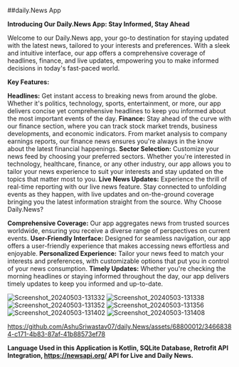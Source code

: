##daily.News App

**Introducing Our Daily.News App: Stay Informed, Stay Ahead**

Welcome to our Daily.News app, your go-to destination for staying updated with the latest news, tailored to your interests and preferences. With a sleek and intuitive interface, our app offers a comprehensive coverage of headlines, finance, and live updates, empowering you to make informed decisions in today's fast-paced world.

**Key Features:**

**Headlines:** Get instant access to breaking news from around the globe. Whether it's politics, technology, sports, entertainment, or more, our app delivers concise yet comprehensive headlines to keep you informed about the most important events of the day.
**Finance:** Stay ahead of the curve with our finance section, where you can track stock market trends, business developments, and economic indicators. From market analysis to company earnings reports, our finance news ensures you're always in the know about the latest financial happenings.
**Sector Selection:** Customize your news feed by choosing your preferred sectors. Whether you're interested in technology, healthcare, finance, or any other industry, our app allows you to tailor your news experience to suit your interests and stay updated on the topics that matter most to you.
**Live News Updates:** Experience the thrill of real-time reporting with our live news feature. Stay connected to unfolding events as they happen, with live updates and on-the-ground coverage bringing you the latest information straight from the source.
Why Choose Daily.News?

**Comprehensive Coverage:** Our app aggregates news from trusted sources worldwide, ensuring you receive a diverse range of perspectives on current events.
**User-Friendly Interface:** Designed for seamless navigation, our app offers a user-friendly experience that makes accessing news effortless and enjoyable.
**Personalized Experience:** Tailor your news feed to match your interests and preferences, with customizable options that put you in control of your news consumption.
**Timely Updates:** Whether you're checking the morning headlines or staying informed throughout the day, our app delivers timely updates to keep you informed and up-to-date.

![Screenshot_20240503-131332](https://github.com/AshuSriwastav07/daily.News/assets/68800012/3e77d16a-e3d6-46f7-8dbf-77ca1083a830)   ![Screenshot_20240503-131338](https://github.com/AshuSriwastav07/daily.News/assets/68800012/e62c775f-fe0e-4251-a2d2-a2df3a04fc2c)   ![Screenshot_20240503-131352](https://github.com/AshuSriwastav07/daily.News/assets/68800012/cccff18a-39d2-4e33-8801-37c024190fb0)   ![Screenshot_20240503-131356](https://github.com/AshuSriwastav07/daily.News/assets/68800012/abb32e9e-2830-41e3-8b47-77e939efb327)   ![Screenshot_20240503-131402](https://github.com/AshuSriwastav07/daily.News/assets/68800012/6a68f924-2ecd-461b-9538-dc8c30abd8e3)   ![Screenshot_20240503-131408](https://github.com/AshuSriwastav07/daily.News/assets/68800012/e6698e9c-0565-4562-ab31-1ee794e33e16)

https://github.com/AshuSriwastav07/daily.News/assets/68800012/34668384-c171-4b83-87af-41b88573ef78


****Language Used in this Application is Kotlin, SQLite Database, Retrofit API Integration, https://newsapi.org/ API for Live and Daily News.****

